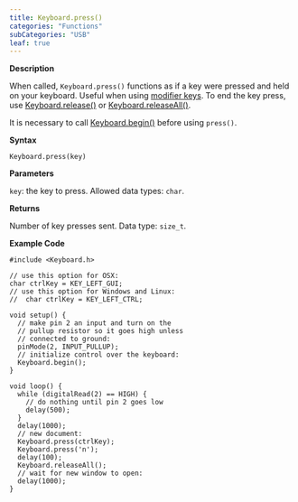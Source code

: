```yaml
---
title: Keyboard.press()
categories: "Functions"
subCategories: "USB"
leaf: true
---
```


**Description**

When called, `Keyboard.press()` functions as if a key were pressed and
held on your keyboard. Useful when using [modifier
keys](../keyboardmodifiers). To end the key press, use
[Keyboard.release()](../keyboardrelease) or
[Keyboard.releaseAll()](../keyboardreleaseall).

It is necessary to call [Keyboard.begin()](../keyboardbegin) before
using `press()`.

**Syntax**

`Keyboard.press(key)`

**Parameters**

`key`: the key to press. Allowed data types: `char`.

**Returns**

Number of key presses sent. Data type: `size_t`.

**Example Code**

    #include <Keyboard.h>

    // use this option for OSX:
    char ctrlKey = KEY_LEFT_GUI;
    // use this option for Windows and Linux:
    //  char ctrlKey = KEY_LEFT_CTRL;

    void setup() {
      // make pin 2 an input and turn on the
      // pullup resistor so it goes high unless
      // connected to ground:
      pinMode(2, INPUT_PULLUP);
      // initialize control over the keyboard:
      Keyboard.begin();
    }

    void loop() {
      while (digitalRead(2) == HIGH) {
        // do nothing until pin 2 goes low
        delay(500);
      }
      delay(1000);
      // new document:
      Keyboard.press(ctrlKey);
      Keyboard.press('n');
      delay(100);
      Keyboard.releaseAll();
      // wait for new window to open:
      delay(1000);
    }

